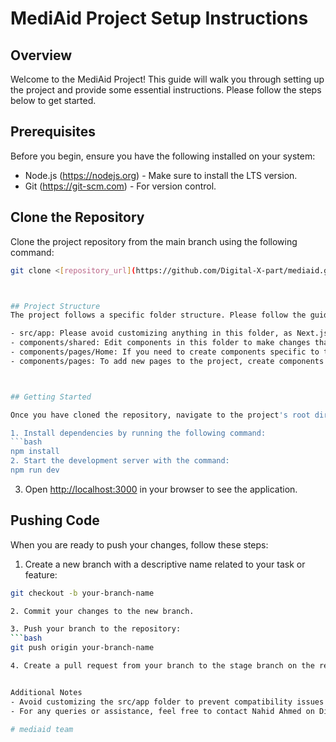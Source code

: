 # MediAid Project Setup Instructions

## Overview

Welcome to the MediAid Project! This guide will walk you through setting up the project and provide some essential instructions. Please follow the steps below to get started.

## Prerequisites

Before you begin, ensure you have the following installed on your system:
- Node.js (https://nodejs.org) - Make sure to install the LTS version.
- Git (https://git-scm.com) - For version control.

## Clone the Repository

Clone the project repository from the main branch using the following command:
```bash
git clone <[repository_url](https://github.com/Digital-X-part/mediaid.git)>



## Project Structure
The project follows a specific folder structure. Please follow the guidelines mentioned below to ensure smooth development.

- src/app: Please avoid customizing anything in this folder, as Next.js is sensitive to changes here. You can create new routes in this folder if needed.
- components/shared: Edit components in this folder to make changes that will be reflected across the application.
- components/pages/Home: If you need to create components specific to the Home page, create them in this folder.
- components/pages: To add new pages to the project, create components in this folder. Remember to set the routes within app/(main-layout) group.



## Getting Started

Once you have cloned the repository, navigate to the project's root directory and follow the steps below:

1. Install dependencies by running the following command:
```bash
npm install
2. Start the development server with the command:
npm run dev
```

3. Open [http://localhost:3000](http://localhost:3000) in your browser to see the application.


## Pushing Code

When you are ready to push your changes, follow these steps:

1. Create a new branch with a descriptive name related to your task or feature:
```bash
git checkout -b your-branch-name

2. Commit your changes to the new branch.

3. Push your branch to the repository:
```bash
git push origin your-branch-name

4. Create a pull request from your branch to the stage branch on the repository.


Additional Notes
- Avoid customizing the src/app folder to prevent compatibility issues with Next.js.
- For any queries or assistance, feel free to contact Nahid Ahmed on Discord or WhatsApp.

# mediaid team
